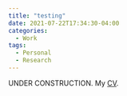 ```yaml
---
title: "testing"
date: 2021-07-22T17:34:30-04:00
categories:
  - Work
tags:
  - Personal
  - Research
---
```


UNDER CONSTRUCTION.
My [CV][cv].



[cv]: https://openhearted99.github.io/assets/files/Pena_resume.pdf/
